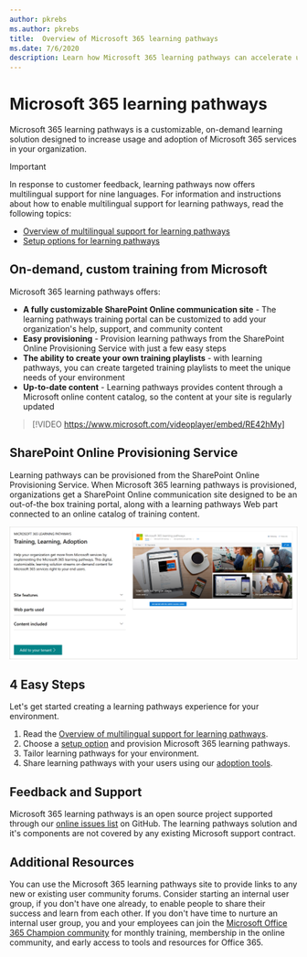 ```yaml
---
author: pkrebs
ms.author: pkrebs
title:  Overview of Microsoft 365 learning pathways 
ms.date: 7/6/2020
description: Learn how Microsoft 365 learning pathways can accelerate usage and adoption of Microsoft 365 services in your organization. Learning pathways include a custom SharePoint Online web part and a modern SharePoint Online communications training site that is easily provisioned to your Microsoft 365 tenant. 
---
```


# Microsoft 365 learning pathways 
Microsoft 365 learning pathways is a customizable, on-demand learning solution designed to increase usage and adoption of Microsoft 365 services in your organization.    

> [!IMPORTANT]
> In response to customer feedback, learning pathways now offers multilingual support for nine languages. For information and instructions about how to enable multilingual support for learning pathways, read the following topics: 
>- [Overview of multilingual support for learning pathways](custom_overview_ml.md) 
>- [Setup options for learning pathways](custom_setupoptions.md)  

## On-demand, custom training from Microsoft

Microsoft 365 learning pathways offers:

- **A fully customizable SharePoint Online communication site** - The learning pathways training portal can be customized to add your organization's help, support, and community content
- **Easy provisioning** - Provision learning pathways from the SharePoint Online Provisioning Service with just a few easy steps
- **The ability to create your own training playlists** - with learning pathways, you can create targeted training playlists to meet the unique needs of your environment
- **Up-to-date content** - Learning pathways provides content through a Microsoft online content catalog, so the content at your site is regularly updated

> [!VIDEO https://www.microsoft.com/videoplayer/embed/RE42hMy]

## SharePoint Online Provisioning Service 
Learning pathways can be provisioned from the SharePoint Online Provisioning Service. When Microsoft 365 learning pathways is provisioned, organizations get a SharePoint Online communication site designed to be an out-of-the box training portal, along with a learning pathways Web part connected to an online catalog of training content. 

![cg-provision.png](media/cg-provision.png)

## 4 Easy Steps
Let's get started creating a learning pathways experience for your environment.
1. Read the [Overview of multilingual support for learning pathways](custom_overview_ml.md). 
2. Choose a [setup option](custom_setupoptions.md) and provision Microsoft 365 learning pathways.  
3. Tailor learning pathways for your environment.
3. Share learning pathways with your users using our [adoption tools](driveadoption.md).

## Feedback and Support

Microsoft 365 learning pathways is an open source project supported through our [online issues list](https://aka.ms/CustomLearningHelp) on GitHub. The learning pathways solution and it's components are not covered by any existing Microsoft support contract.  

## Additional Resources
You can use the Microsoft 365 learning pathways site to provide links to any new or existing user community forums. Consider starting an internal user group, if you don't have one already, to enable people to share their success and learn from each other.  If you don't have time to nurture an internal user group, you and your employees can join the [Microsoft Office 365 Champion community](https://aka.ms/O365Champions) for monthly training, membership in the online community, and early access to tools and resources for Office 365.